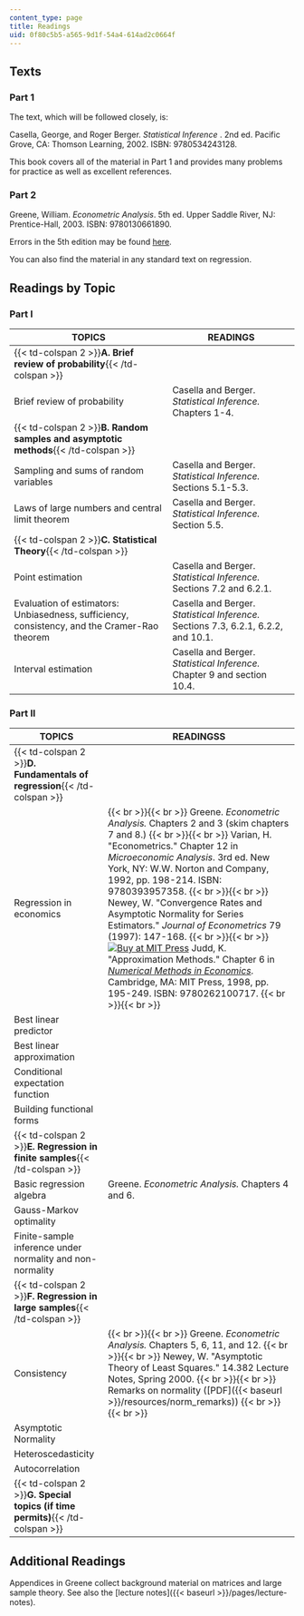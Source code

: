 ```yaml
---
content_type: page
title: Readings
uid: 0f80c5b5-a565-9d1f-54a4-614ad2c0664f
---
```


Texts
-----

### Part 1

The text, which will be followed closely, is:

Casella, George, and Roger Berger. _Statistical Inference_ . 2nd ed. Pacific Grove, CA: Thomson Learning, 2002. ISBN: 9780534243128.

This book covers all of the material in Part 1 and provides many problems for practice as well as excellent references.

### Part 2

Greene, William. _Econometric Analysis_. 5th ed. Upper Saddle River, NJ: Prentice-Hall, 2003. ISBN: 9780130661890.

Errors in the 5th edition may be found [here](http://pages.stern.nyu.edu/~wgreene/Text/econometricanalysis.htm).

You can also find the material in any standard text on regression.

Readings by Topic
-----------------

### Part I

| TOPICS | READINGS |
| --- | --- |
| {{< td-colspan 2 >}}**A. Brief review of probability**{{< /td-colspan >}} ||
| Brief review of probability | Casella and Berger. _Statistical Inference._ Chapters 1-4. |
| {{< td-colspan 2 >}}**B. Random samples and asymptotic methods**{{< /td-colspan >}} ||
| Sampling and sums of random variables | Casella and Berger. _Statistical Inference._ Sections 5.1-5.3. |
| Laws of large numbers and central limit theorem | Casella and Berger. _Statistical Inference._ Section 5.5. |
| {{< td-colspan 2 >}}**C. Statistical Theory**{{< /td-colspan >}} ||
| Point estimation | Casella and Berger. _Statistical Inference._ Sections 7.2 and 6.2.1. |
| Evaluation of estimators: Unbiasedness, sufficiency, consistency, and the Cramer-Rao theorem | Casella and Berger. _Statistical Inference._ Sections 7.3, 6.2.1, 6.2.2, and 10.1. |
| Interval estimation | Casella and Berger. _Statistical Inference._ Chapter 9 and section 10.4. 

### Part II

| TOPICS | READINGSS |
| --- | --- |
| {{< td-colspan 2 >}}**D. Fundamentals of regression**{{< /td-colspan >}} ||
| Regression in economics |  {{< br >}}{{< br >}} Greene. _Econometric Analysis._ Chapters 2 and 3 (skim chapters 7 and 8.) {{< br >}}{{< br >}} Varian, H. "Econometrics." Chapter 12 in _Microeconomic Analysis_. 3rd ed. New York, NY: W.W. Norton and Company, 1992, pp. 198-214. ISBN: 9780393957358. {{< br >}}{{< br >}} Newey, W. "Convergence Rates and Asymptotic Normality for Series Estimators." _Journal of Econometrics_ 79 (1997): 147-168. {{< br >}}{{< br >}} [![Buy at MIT Press](/images/mp_logo.gif)](https://mitpress.mit.edu/9780262100717) Judd, K. "Approximation Methods." Chapter 6 in [_Numerical Methods in Economics_](https://mitpress.mit.edu/9780262100717). Cambridge, MA: MIT Press, 1998, pp. 195-249. ISBN: 9780262100717. {{< br >}}{{< br >}}  |
| Best linear predictor |
| Best linear approximation |
| Conditional expectation function |
| Building functional forms |
| {{< td-colspan 2 >}}**E. Regression in finite samples**{{< /td-colspan >}} ||
| Basic regression algebra | Greene. _Econometric Analysis._ Chapters 4 and 6. |
| Gauss-Markov optimality |
| Finite-sample inference under normality and non-normality |
| {{< td-colspan 2 >}}**F. Regression in large samples**{{< /td-colspan >}} ||
| Consistency |  {{< br >}}{{< br >}} Greene. _Econometric Analysis._ Chapters 5, 6, 11, and 12. {{< br >}}{{< br >}} Newey, W. "Asymptotic Theory of Least Squares." 14.382 Lecture Notes, Spring 2000. {{< br >}}{{< br >}} Remarks on normality ([PDF]({{< baseurl >}}/resources/norm_remarks)) {{< br >}}{{< br >}}  |
| Asymptotic Normality |
| Heteroscedasticity |
| Autocorrelation |
| {{< td-colspan 2 >}}**G. Special topics (if time permits)**{{< /td-colspan >}} |

Additional Readings
-------------------

Appendices in Greene collect background material on matrices and large sample theory. See also the [lecture notes]({{< baseurl >}}/pages/lecture-notes).